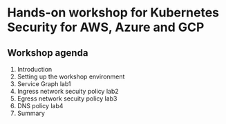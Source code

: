 # Hands-on workshop for Kubernetes Security for AWS, Azure and GCP
## Workshop agenda
1. Introduction
1. Setting up the workshop environment
1. Service Graph lab1
1. Ingress network secuity policy lab2
1. Egress network secuity policy lab3
1. DNS policy lab4
1. Summary


